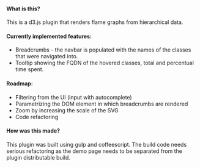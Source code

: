 <h4>What is this?</h4>
<p>This is a d3.js plugin that renders flame graphs from hierarchical data.</p>

<h4>Currently implemented features:</h4>
<ul>
  <li>Breadcrumbs - the navbar is populated with the names of the classes that were navigated into.</li>
  <li>Tooltip showing the FQDN of the hovered classes, total and percentual time spent.</li>
</ul>

<h4>Roadmap:</h4>
<ul>
  <li>Filtering from the UI (input with autocomplete)</li>
  <li>Parametrizing the DOM element in which breadcrumbs are rendered </li>
  <li>Zoom by increasing the scale of the SVG</li>
  <li>Code refactoring</li>
</ul>

<h4>How was this made?</h4>
<p>This plugin was built using gulp and coffeescript. The build code needs serious refactoring as the demo page needs to be separated from the plugin distributable build.</p>